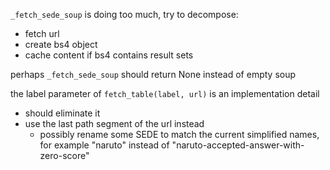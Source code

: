 `_fetch_sede_soup` is doing too much, try to decompose:
 - fetch url
 - create bs4 object
 - cache content if bs4 contains result sets

perhaps `_fetch_sede_soup` should return None instead of empty soup

the label parameter of `fetch_table(label, url)` is an implementation detail
- should eliminate it
- use the last path segment of the url instead
  + possibly rename some SEDE to match the current simplified names,
    for example "naruto" instead of "naruto-accepted-answer-with-zero-score"
